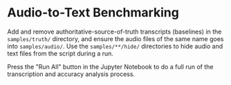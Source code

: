 # Audio-to-Text Benchmarking

Add and remove authoritative-source-of-truth transcripts (baselines) in the `samples/truth/` directory, and ensure the audio files of the same name goes into `samples/audio/`. Use the `samples/**/hide/` directories to hide audio and text files from the script during a run.

Press the "Run All" button in the Jupyter Notebook to do a full run of the transcription and accuracy analysis process.